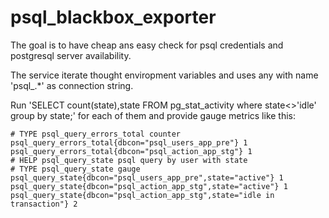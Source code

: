 # psql_blackbox_exporter
The goal is to have cheap ans easy check for psql credentials and postgresql server availability. 

The service iterate thought enviropment variables and uses any with name 'psql_.*' as connection string. 

Run 'SELECT count(state),state FROM pg_stat_activity where state<>'idle' group by state;' for each of them and provide gauge metrics like this:

```# HELP psql_query_errors_total psql query error by db connections
# TYPE psql_query_errors_total counter
psql_query_errors_total{dbcon="psql_users_app_pre"} 1
psql_query_errors_total{dbcon="psql_action_app_stg"} 1
# HELP psql_query_state psql query by user with state
# TYPE psql_query_state gauge
psql_query_state{dbcon="psql_users_app_pre",state="active"} 1
psql_query_state{dbcon="psql_action_app_stg",state="active"} 1
psql_query_state{dbcon="psql_action_app_stg",state="idle in transaction"} 2
```
